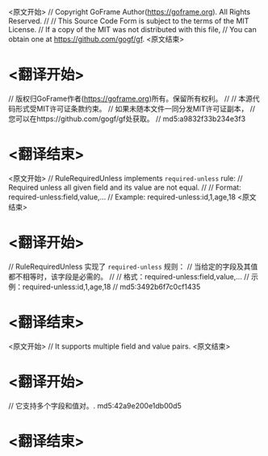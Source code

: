 
<原文开始>
// Copyright GoFrame Author(https://goframe.org). All Rights Reserved.
//
// This Source Code Form is subject to the terms of the MIT License.
// If a copy of the MIT was not distributed with this file,
// You can obtain one at https://github.com/gogf/gf.
<原文结束>

# <翻译开始>
// 版权归GoFrame作者(https://goframe.org)所有。保留所有权利。
//
// 本源代码形式受MIT许可证条款约束。
// 如果未随本文件一同分发MIT许可证副本，
// 您可以在https://github.com/gogf/gf处获取。
// md5:a9832f33b234e3f3
# <翻译结束>


<原文开始>
// RuleRequiredUnless implements `required-unless` rule:
// Required unless all given field and its value are not equal.
//
// Format:  required-unless:field,value,...
// Example: required-unless:id,1,age,18
<原文结束>

# <翻译开始>
// RuleRequiredUnless 实现了 `required-unless` 规则：
// 当给定的字段及其值都不相等时，该字段是必需的。
//
// 格式：required-unless:field,value,...
// 示例：required-unless:id,1,age,18
// md5:3492b6f7c0cf1435
# <翻译结束>


<原文开始>
// It supports multiple field and value pairs.
<原文结束>

# <翻译开始>
// 它支持多个字段和值对。. md5:42a9e200e1db00d5
# <翻译结束>

